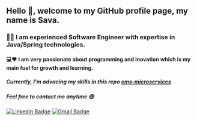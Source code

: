 <div>
  <h2 allign="center">Hello 👋, welcome to my GitHub profile page, my name is <b>Sava.</b> </h2>
  <h3>👨‍💻 I am experienced Software Engineer with expertise in Java/Spring technologies.</h3>
</div>

<div>
  <h4>💻❤️ I am very passionate about programming and inovation which is my main fuel for growth and learning.</h4>
  <h5>Currently, I'm advacing my skills in this repo <a href="https://github.com/SN-E-Commerce-CMS">cms-microservices</a></h5>
</div>



<h5>Feel free to contact me anytime 😄 </h5>


[![Linkedin Badge](https://img.shields.io/badge/-savanakarada-blue?style=flat-square&logo=Linkedin&logoColor=white&link=https://www.linkedin.com/in/s22n/)](https://www.linkedin.com/in/s22n/) 
[![Gmail Badge](https://img.shields.io/badge/-savanakarada1508@gmail.com-c14438?style=flat-square&logo=Gmail&logoColor=white&link=mailto:savanakarada1508@gmail.com)](mailto:savanakarada1508@gmail.com)
